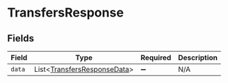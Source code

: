 # TransfersResponse


## Fields

| Field                                                                       | Type                                                                        | Required                                                                    | Description                                                                 |
| --------------------------------------------------------------------------- | --------------------------------------------------------------------------- | --------------------------------------------------------------------------- | --------------------------------------------------------------------------- |
| `data`                                                                      | List<[TransfersResponseData](../../models/shared/TransfersResponseData.md)> | :heavy_minus_sign:                                                          | N/A                                                                         |